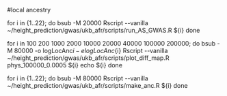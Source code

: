 #local ancestry

for i in {1..22};
do
bsub -M 20000 Rscript --vanilla ~/height_prediction/gwas/ukb_afr/scripts/run_AS_GWAS.R ${i}
done


for i in 100 200 1000 2000 10000 20000 40000 100000 200000;
do
bsub -M 80000 -o logLocAnc${i} -e logLocAnc${i} Rscript --vanilla ~/height_prediction/gwas/ukb_afr/scripts/plot_diff_map.R phys_100000_0.0005 ${i}
echo ${i}
done


for i in {1..22};
do
bsub -M 80000 Rscript --vanilla ~/height_prediction/gwas/ukb_afr/scripts/make_anc.R ${i}
done

